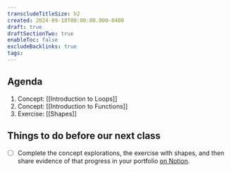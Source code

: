 ```yaml
---
transcludeTitleSize: h2
created: 2024-09-18T00:00:00.000-0400
draft: true
draftSectionTwo: true
enableToc: false
excludeBacklinks: true
tags:
---
```

## Agenda
1. Concept: [[Introduction to Loops]]
2. Concept: [[Introduction to Functions]]
3. Exercise: [[Shapes]]
## Things to do before our next class
- [ ] Complete the concept explorations, the exercise with shapes, and then share evidence of that progress in your portfolio [on Notion](https://notion.so).